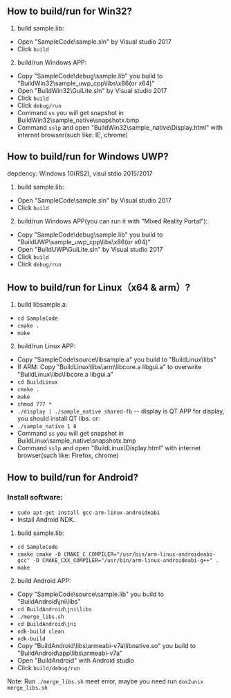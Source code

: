 ## How to build/run for Win32?
1. build sample.lib:
- Open "SampleCode\sample.sln" by Visual studio 2017
- Click `build` 

2. build/run Windows APP:
- Copy "SampleCode\debug\sample.lib" you build to "BuildWin32\sample_uwp_cpp\libs\x86(or x64)"
- Open "BuildWin32\GuiLite.sln" by Visual studio 2017
- Click `build`
- Click `debug/run`
- Command `ss` you will get snapshot in BuildWin32\sample_native\snapshotx.bmp
- Command `sslp` and open "BuildWin32\sample_native\Display.html" with internet browser(such like: IE, chrome)

## How to build/run for Windows UWP?
depdency: Windows 10(RS2), visul stdio 2015/2017

1. build sample.lib:
- Open "SampleCode\sample.sln" by Visual studio 2017
- Click `build` 

2. build/run Windows APP(you can run it with "Mixed Reality Portal"):
- Copy "SampleCode\debug\sample.lib" you build to "BuildUWP\sample_uwp_cpp\libs\x86(or x64)"
- Open "BuildUWP\GuiLite.sln" by Visual studio 2017
- Click `build`
- Click `debug/run`

## How to build/run for Linux（x64 & arm）?
1. build libsample.a:
- `cd SampleCode`
- `cmake .`
- `make`

2. build/run Linux APP:
- Copy "SampleCode\source\libsample.a" you build to "BuildLinux\libs"
- If ARM: Copy "BuildLinux\libs\arm\libcore.a libgui.a" to overwrite "BuildLinux\libs\libcore.a libgui.a"
- `cd BuildLinux`
- `cmake .`
- `make`
- `chmod 777 *`
- `./display | ./sample_native shared-fb`  -- display is QT APP for display, you should install QT libs.
or:
- `./sample_native 1 8`
- Command `ss` you will get snapshot in BuildLinux\sample_native\snapshotx.bmp
- Command `sslp` and open "BuildLinux\Display.html" with internet browser(such like: Firefox, chrome)

## How to build/run for Android?
### Install software:
- `sudo apt-get install gcc-arm-linux-androideabi`
- Install Android NDK.

1. build sample.lib:
- `cd SampleCode`
- `cmake cmake -D CMAKE_C_COMPILER="/usr/bin/arm-linux-androideabi-gcc" -D CMAKE_CXX_COMPILER="/usr/bin/arm-linux-androideabi-g++" .`
- `make`

2. build Android APP:
- Copy "SampleCode\source\sample.lib" you build to "BuildAndroid\jni\libs"
- `cd BuildAndroid\jni\libs`
- `./merge_libs.sh`
- `cd BuildAndroid\jni`
- `ndk-build clean`
- `ndk-build`
- Copy "BuildAndroid\libs\armeabi-v7a\libnative.so" you build to "BuildAndroid\app\libs\armeabi-v7a"
- Open "BuildAndroid" with Android studio
- Click `build/debug/run`

Note:
Run `./merge_libs.sh` meet error, maybe you need run `dos2unix merge_libs.sh`
